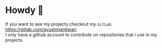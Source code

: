 # Howdy 👋
If you want to see my projects checkout my `GitLab`: https://gitlab.com/ayushmantiwari \
I only have a github account to contribute on repositories that i use in my projects. 
